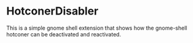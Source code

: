# HotconerDisabler
 This is a simple gnome shell extension that shows how
 the gnome-shell hotconer can be deactivated and reactivated.

